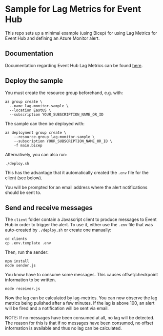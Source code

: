 # Sample for Lag Metrics for Event Hub

This repo sets up a minimal example (using Bicep) for using 
Lag Metrics for Event Hub and defining an Azure Monitor alert.

## Documentation

Documentation regarding Event Hub Lag Metrics can be found [here](https://huditech.github.io/lag-metrics/).

## Deploy the sample

You must create the resource group beforehand, e.g. with:

```
az group create \
  --name lag-monitor-sample \
  --location EastUS \
  --subscription YOUR_SUBSCRIPTION_NAME_OR_ID
```

The sample can then be deployed with:

```
az deployment group create \
    --resource-group lag-monitor-sample \
    --subscription YOUR_SUBSCRIPTION_NAME_OR_ID \
    -f main.bicep
```

Alternatively, you can also run:

```
./deploy.sh
```

This has the advantage that it automatically created the `.env` file for the client (see below).

You will be prompted for an email address where the alert notifications should be sent to.

## Send and receive messages

The `client` folder contain a Javascript client to produce messages
to Event Hub in order to trigger the alert. To use it, either use the `.env` file 
that was auto-created by `./deploy.sh` or create one manually:

```
cd clients
cp .env.template .env
```

Then, run the sender:

```
npm install
node sender.js
```

You know have to consume some messages. This causes offset/checkpoint information to be written.

```
node receiver.js
```

Now the lag can be calculated by lag-metrics. You can now observe the lag metrics being pulished after a few minutes. If the lag is above 100, an alert will be fired and a notification will be sent
via email.

NOTE: If no messages have been consumed at all, no lag will be detected. The reason for this is
that if no messages have been consumed, no offset information is available and thus no lag can 
be calculated. 
